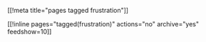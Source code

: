 [[!meta title="pages tagged frustration"]]

[[!inline pages="tagged(frustration)" actions="no" archive="yes"
feedshow=10]]
